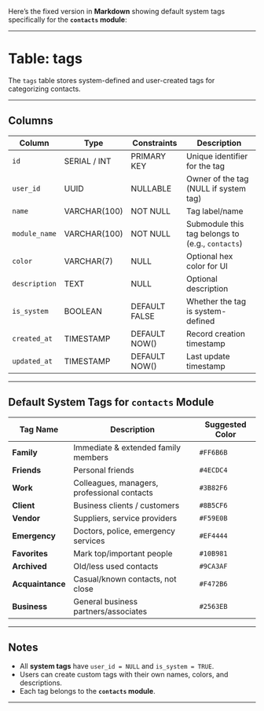Here’s the fixed version in **Markdown** showing default system tags specifically for the **`contacts` module**:

---

# Table: tags

The `tags` table stores system-defined and user-created tags for categorizing contacts.

---

## Columns

| Column        | Type         | Constraints   | Description                                      |
| ------------- | ------------ | ------------- | ------------------------------------------------ |
| `id`          | SERIAL / INT | PRIMARY KEY   | Unique identifier for the tag                    |
| `user_id`     | UUID         | NULLABLE      | Owner of the tag (NULL if system tag)            |
| `name`        | VARCHAR(100) | NOT NULL      | Tag label/name                                   |
| `module_name` | VARCHAR(100) | NOT NULL      | Submodule this tag belongs to (e.g., `contacts`) |
| `color`       | VARCHAR(7)   | NULL          | Optional hex color for UI                        |
| `description` | TEXT         | NULL          | Optional description                             |
| `is_system`   | BOOLEAN      | DEFAULT FALSE | Whether the tag is system-defined                |
| `created_at`  | TIMESTAMP    | DEFAULT NOW() | Record creation timestamp                        |
| `updated_at`  | TIMESTAMP    | DEFAULT NOW() | Last update timestamp                            |

---

## Default System Tags for `contacts` Module

| Tag Name         | Description                                 | Suggested Color |
| ---------------- | ------------------------------------------- | --------------- |
| **Family**       | Immediate & extended family members         | `#FF6B6B`       |
| **Friends**      | Personal friends                            | `#4ECDC4`       |
| **Work**         | Colleagues, managers, professional contacts | `#3B82F6`       |
| **Client**       | Business clients / customers                | `#8B5CF6`       |
| **Vendor**       | Suppliers, service providers                | `#F59E0B`       |
| **Emergency**    | Doctors, police, emergency services         | `#EF4444`       |
| **Favorites**    | Mark top/important people                   | `#10B981`       |
| **Archived**     | Old/less used contacts                      | `#9CA3AF`       |
| **Acquaintance** | Casual/known contacts, not close            | `#F472B6`       |
| **Business**     | General business partners/associates        | `#2563EB`       |

---

## Notes

- All **system tags** have `user_id = NULL` and `is_system = TRUE`.
- Users can create custom tags with their own names, colors, and descriptions.
- Each tag belongs to the **`contacts` module**.

---
